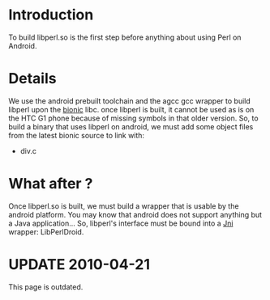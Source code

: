 # Introduction #

To build libperl.so is the first step before anything about using Perl on Android.


# Details #

We use the android prebuilt toolchain and the agcc gcc wrapper to build libperl upon the [bionic](OnBionic.md) libc. once libperl is built, it cannot be used as is on the HTC G1 phone because of missing symbols in that older version. So, to build a binary that uses libperl on android, we must add some object files from the latest bionic source to link with:
  * div.c

# What after ? #

Once libperl.so is built, we must build a wrapper that is usable by the android platform.
You may know that android does not support anything but a Java application... So, libperl's interface must be bound into a [Jni](Jni.md) wrapper: LibPerlDroid.

# UPDATE 2010-04-21 #

This page is outdated.